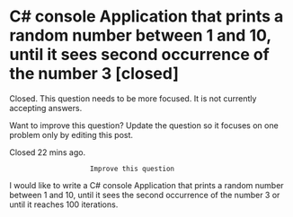 
# C# console Application that prints a random number between 1 and 10, until it sees second occurrence of the number 3 [closed]







Closed. This question needs to be more focused. It is not currently accepting answers.
                        
                    










Want to improve this question? Update the question so it focuses on one problem only by editing this post.


Closed 22 mins ago.







                        Improve this question
                    



I would like to write  a C# console Application that prints a random number between 1 and 10, until it sees the second occurrence of the number 3 or until it reaches 100 iterations.

        